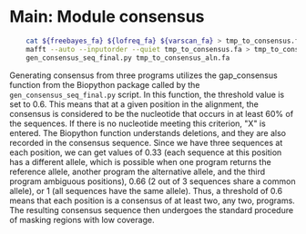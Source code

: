 # Main: Module consensus

```Bash
    cat ${freebayes_fa} ${lofreq_fa} ${varscan_fa} > tmp_to_consensus.fa
    mafft --auto --inputorder --quiet tmp_to_consensus.fa > tmp_to_consensus_aln.fa
    gen_consensus_seq_final.py tmp_to_consensus_aln.fa
```

Generating consensus from three programs utilizes the gap_consensus function from the Biopython package called by the `gen_consensus_seq_final.py` script. In this function, the threshold value is set to 0.6. This means that at a given position in the alignment, the consensus is considered to be the nucleotide that occurs in at least 60% of the sequences. If there is no nucleotide meeting this criterion, "X" is entered. The Biopython function understands deletions, and they are also recorded in the consensus sequence. Since we have three sequences at each position, we can get values of 0.33 (each sequence at this position has a different allele, which is possible when one program returns the reference allele, another program the alternative allele, and the third program ambiguous positions), 0.66 (2 out of 3 sequences share a common allele), or 1 (all sequences have the same allele). Thus, a threshold of 0.6 means that each position is a consensus of at least two, any two, programs. The resulting consensus sequence then undergoes the standard procedure of masking regions with low coverage.
